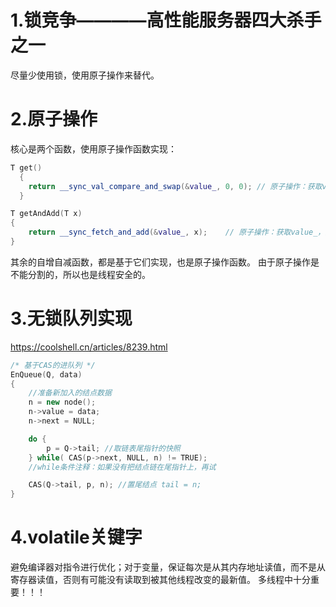# 1.锁竞争————高性能服务器四大杀手之一 
尽量少使用锁，使用原子操作来替代。

# 2.原子操作
核心是两个函数，使用原子操作函数实现：
```cpp
T get()
  {
    return __sync_val_compare_and_swap(&value_, 0, 0); // 原子操作：获取value_（等于0设置为0，也是获取value_）
  }

T getAndAdd(T x)
{
    return __sync_fetch_and_add(&value_, x);    // 原子操作：获取value_，然后加上给定的X
}
```
其余的自增自减函数，都是基于它们实现，也是原子操作函数。
由于原子操作是不能分割的，所以也是线程安全的。

# 3.无锁队列实现
https://coolshell.cn/articles/8239.html
```cpp
/* 基于CAS的进队列 */
EnQueue(Q, data)
{
    //准备新加入的结点数据
    n = new node();
    n->value = data;
    n->next = NULL;

    do {
        p = Q->tail; //取链表尾指针的快照
    } while( CAS(p->next, NULL, n) != TRUE); 
    //while条件注释：如果没有把结点链在尾指针上，再试

    CAS(Q->tail, p, n); //置尾结点 tail = n;
}
```

# 4.volatile关键字
避免编译器对指令进行优化；对于变量，保证每次是从其内存地址读值，而不是从寄存器读值，否则有可能没有读取到被其他线程改变的最新值。
多线程中十分重要！！！